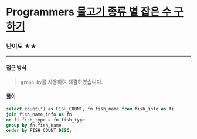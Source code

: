 # Programmers [물고기 종류 별 잡은 수 구하기](https://school.programmers.co.kr/learn/courses/30/lessons/293257)

### 난이도 ★★

---

#### 접근 방식

> `group by`를 사용하여 해결하였습니다.

#### 풀이

```sql
select count(*) as FISH_COUNT, fn.fish_name from fish_info as fi
join fish_name_info as fn
on fi.fish_type = fn.fish_type
group by fn.fish_name
order by FISH_COUNT DESC;
```

